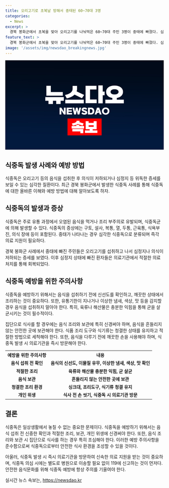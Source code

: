 ```yaml
---
title: 오리고기로 초복날 망해서 중태된 60~70대 3명
categories:
  - News
excerpt: >
  경북 봉화군에서 초복을 맞아 오리고기를 나눠먹은 60~70대 주민 3명이 중태에 빠졌다. 심정지나 의식이 저하되어 병원으로 옮겨졌는데, 소방당국은 일부 환자의 맥박과 호흡이 회복된 것으로 확인됐다고 전했다. 봉화군은 환자들의 샘플을 채취하여 식중독균 감염 여부 등을 확인하기 위해 검사를 의뢰했다.
feature_text: >
  경북 봉화군에서 초복을 맞아 오리고기를 나눠먹은 60~70대 주민 3명이 중태에 빠졌다. 심정지나 의식이 저하되어 병원으로 옮겨졌는데, 소방당국은 일부 환자의 맥박과 호흡이 회복된 것으로 확인됐다고 전했다. 봉화군은 환자들의 샘플을 채취하여 식중독균 감염 여부 등을 확인하기 위해 검사를 의뢰했다.
image: '/assets/img/newsdao_breakingnews.jpg'
---
```


<p><img src="/assets/img/newsdao_breakingnews.jpg" alt="cryptoinkorea 속보" /></p>

<h2 data-ke-size="size26">식중독 발생 사례와 예방 방법</h2>

<p data-ke-size="size16">식중독은 오리고기 등의 음식을 섭취한 후 의식이 저하되거나 심정지 등 위독한 증세를 보일 수 있는 심각한 질환이다. 최근 경북 봉화군에서 발생한 식중독 사례를 통해 식중독에 대한 올바른 이해와 예방 방법에 대해 알아보도록 하자.</p>

<h2 data-ke-size="size24">식중독의 발생과 증상</h2>

<p data-ke-size="size16">식중독은 주로 유통 과정에서 오염된 음식을 먹거나 조리 부주의로 유발되며, 식중독균에 의해 발생할 수 있다. 식중독의 증상에는 구토, 설사, 복통, 열, 두통, 근육통, 식욕부진, 의식 장애 등이 포함된다. 중태가 나타나는 경우 심각한 식중독으로 분류되며 즉각 의료 지원이 필요하다.</p>

<p data-ke-size="size16">경북 봉화군 사례에서 중태에 빠진 주민들은 오리고기를 섭취하고 나서 심정지나 의식이 저하되는 증세를 보였다. 이후 심정지 상태에 빠진 환자들은 의료기관에서 적절한 의료 처치를 통해 회복되었다.</p>

<h2 data-ke-size="size24">식중독 예방을 위한 주의사항</h2>

<p data-ke-size="size16">식중독을 예방하기 위해서는 음식을 섭취하기 전에 신선도를 확인하고, 깨끗한 상태에서 조리하는 것이 중요하다. 또한, 유통기한이 지나거나 이상한 냄새, 색상, 맛 등을 감지할 경우 음식을 섭취하지 말아야 한다. 특히, 육류나 해산물은 충분한 익힘을 통해 균을 살균시키는 것이 필수적이다.</p>

<p data-ke-size="size16">집단으로 식사를 할 경우에는 음식 조리와 보관에 특히 신경써야 하며, 음식을 흔들리지 않는 안전한 곳에 보관해야 한다. 식품 조리 도구와 식기류는 청결한 상태를 유지하고 적절한 방법으로 세척해야 한다. 또한, 음식을 다루기 전에 깨끗한 손을 사용해야 하며, 식중독 발생 시 의료기관을 즉시 방문해야 한다.</p>

<table>
  <tr>
    <th>예방을 위한 주의사항</th>
    <th>내용</th>
  </tr>
  <tr>
    <td style="text-align: center; height: 17px;"><b>음식 섭취 전 확인</b></td>
    <td style="text-align: center; height: 17px;"><b>음식의 신선도, 이물질 유무, 이상한 냄새, 색상, 맛 확인</b></td>
  </tr>
  <tr>
    <td style="text-align: center; height: 17px;"><b>적절한 조리</b></td>
    <td style="text-align: center; height: 17px;"><b>육류와 해산물 충분한 익힘, 균 살균</b></td>
  </tr>
  <tr>
    <td style="text-align: center; height: 17px;"><b>음식 보관</b></td>
    <td style="text-align: center; height: 17px;"><b>흔들리지 않는 안전한 곳에 보관</b></td>
  </tr>
  <tr>
    <td style="text-align: center; height: 17px;"><b>청결한 조리 환경</b></td>
    <td style="text-align: center; height: 17px;"><b>싱크대, 조리도구, 식기류 청결 유지</b></td>
  </tr>
  <tr>
    <td style="text-align: center; height: 17px;"><b>개인 위생</b></td>
    <td style="text-align: center; height: 17px;"><b>식사 전 손 씻기, 식중독 시 의료기관 방문</b></td>
  </tr>
</table>

<h2 data-ke-size="size24">결론</h2>

<p data-ke-size="size16">식중독은 일상생활에서 놓칠 수 없는 중요한 문제이다. 식중독을 예방하기 위해서는 음식 섭취 전 신중한 확인과 적절한 조리, 보관, 개인 위생에 신경써야 한다. 또한, 음식 조리와 보관 시 집단으로 식사를 하는 경우 특히 조심해야 한다. 이러한 예방 주의사항을 준수함으로써 식중독으로부터 안전한 식사 환경을 조성할 수 있을 것이다.</p>

<p data-ke-size="size16">아울러, 식중독 발생 시 즉시 의료기관을 방문하여 신속한 의료 지원을 받는 것이 중요하며, 식중독 의심 시에는 별도로 병원으로 이송할 필요 없이 119에 신고하는 것이 먼저다. 안전한 음식문화를 위해 식중독 예방에 항상 주의를 기울여야 한다.</p>
실시간 뉴스 속보는, <a href="https://newsdao.kr" rel="dofollow">https://newsdao.kr</a>


